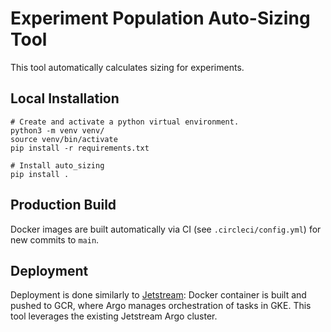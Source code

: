 # Experiment Population Auto-Sizing Tool

This tool automatically calculates sizing for experiments.


## Local Installation
```
# Create and activate a python virtual environment.
python3 -m venv venv/
source venv/bin/activate
pip install -r requirements.txt

# Install auto_sizing
pip install .
```

## Production Build
Docker images are built automatically via CI (see `.circleci/config.yml`) for new commits to `main`.

## Deployment
Deployment is done similarly to [Jetstream](github.com/mozilla/jetstream): Docker container is built and pushed to GCR, where Argo manages orchestration of tasks in GKE. This tool leverages the existing Jetstream Argo cluster.

